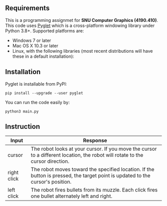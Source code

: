 
## Requirements
This is a programming assignmet for **SNU Computer Graphics (4190.410)**.
This code uses [Pyglet](https://github.com/pyglet/pyglet) which is a cross-platform windowing library under Python 3.8+. 
Supported platforms are:

* Windows 7 or later
* Mac OS X 10.3 or later
* Linux, with the following libraries (most recent distributions will have these in a default installation):

## Installation
Pyglet is installable from PyPI:

    pip install --upgrade --user pyglet

You can run the code easily by:

    python3 main.py
    
## Instruction

| Input | Response |
|---|---|
| cursor | The robot looks at your cursor. If you move the cursor to a different location, the robot will rotate to the cursor direction. |
| right click | The robot moves toward the specified location. If the button is pressed, the target point is updated to the cursor's position. |
| left click | The robot fires bullets from its muzzle. Each click fires one bullet alternately left and right. |